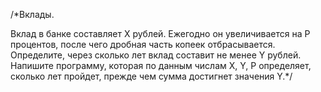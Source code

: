 /*Вклады.

Вклад в банке составляет X рублей. Ежегодно он увеличивается на P процентов, после чего дробная часть копеек отбрасывается.
Определите, через сколько лет вклад составит не менее Y рублей. Напишите программу, которая по данным числам X, Y, P определяет,
сколько лет пройдет, прежде чем сумма достигнет значения Y.*/